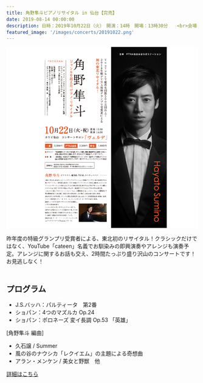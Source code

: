 ```yaml
---
title: 角野隼斗ピアノリサイタル in 仙台【完売】
date: 2019-08-14 00:00:00
description: 日時：2019年10月22日（火）　開演：14時　開場：13時30分　　<br>会場：カワイ仙台　コンサートサロン「ヴェルデ」 （宮城）
featured_image: '/images/concerts/20191022.png'
---
```


![](/images/concerts/20191022.png)

昨年度の特級グランプリ受賞者による、東北初のリサイタル！クラシックだけではなく、YouTube「cateen」名義でお馴染みの即興演奏やアレンジも演奏予定。アレンジに関するお話も交え、2時間たっぷり盛り沢山のコンサートです！お見逃しなく！
<br>
<br>

## プログラム

- J.S.バッハ：パルティータ　第2番
- ショパン：4つのマズルカ Op.24
- ショパン：ポロネーズ 変イ長調 Op.53 「英雄」

[角野隼斗 編曲]

- 久石譲 / Summer
- 風の谷のナウシカ「レクイエム」の主題による奇想曲
- アラン・メンケン / 美女と野獣　他

<a href="http://www.piano.or.jp/concert/20083320" class="button button--large">詳細はこちら</a>
